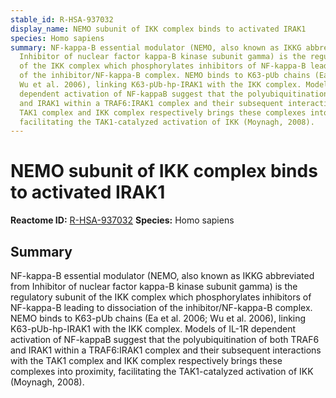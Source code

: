 ```yaml
---
stable_id: R-HSA-937032
display_name: NEMO subunit of IKK complex binds to activated IRAK1
species: Homo sapiens
summary: NF-kappa-B essential modulator (NEMO, also known as IKKG abbreviated from
  Inhibitor of nuclear factor kappa-B kinase subunit gamma) is the regulatory subunit
  of the IKK complex which phosphorylates inhibitors of NF-kappa-B leading to dissociation
  of the inhibitor/NF-kappa-B complex. NEMO binds to K63-pUb chains (Ea et al. 2006;
  Wu et al. 2006), linking K63-pUb-hp-IRAK1 with the IKK complex. Models of IL-1R
  dependent activation of NF-kappaB suggest that the polyubiquitination of both TRAF6
  and IRAK1 within a TRAF6:IRAK1 complex and their subsequent interactions with the
  TAK1 complex and IKK complex respectively brings these complexes into proximity,
  facilitating the TAK1-catalyzed activation of IKK (Moynagh, 2008).
---
```


# NEMO subunit of IKK complex binds to activated IRAK1
**Reactome ID:** [R-HSA-937032](https://reactome.org/content/detail/R-HSA-937032)
**Species:** Homo sapiens

## Summary

NF-kappa-B essential modulator (NEMO, also known as IKKG abbreviated from Inhibitor of nuclear factor kappa-B kinase subunit gamma) is the regulatory subunit of the IKK complex which phosphorylates inhibitors of NF-kappa-B leading to dissociation of the inhibitor/NF-kappa-B complex. NEMO binds to K63-pUb chains (Ea et al. 2006; Wu et al. 2006), linking K63-pUb-hp-IRAK1 with the IKK complex. Models of IL-1R dependent activation of NF-kappaB suggest that the polyubiquitination of both TRAF6 and IRAK1 within a TRAF6:IRAK1 complex and their subsequent interactions with the TAK1 complex and IKK complex respectively brings these complexes into proximity, facilitating the TAK1-catalyzed activation of IKK (Moynagh, 2008).
